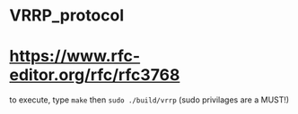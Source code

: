 # VRRP_protocol
# https://www.rfc-editor.org/rfc/rfc3768


to execute, type `make` then `sudo ./build/vrrp` 
(sudo privilages are a MUST!)
